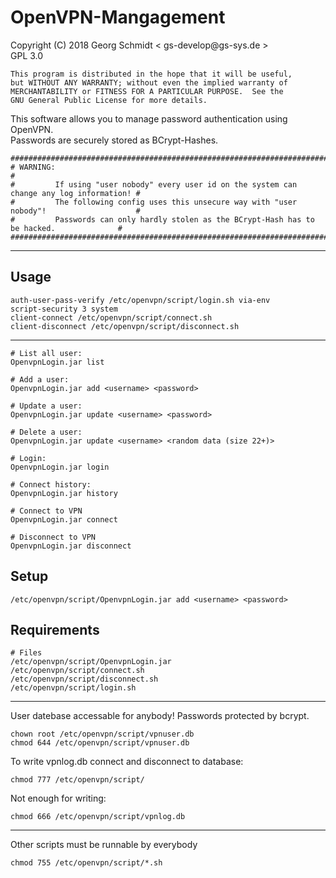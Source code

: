 # OpenVPN-Mangagement #

Copyright (C) 2018  Georg Schmidt < gs-develop<span></span>@gs-sys.de >  
GPL 3.0

    This program is distributed in the hope that it will be useful,
    but WITHOUT ANY WARRANTY; without even the implied warranty of
    MERCHANTABILITY or FITNESS FOR A PARTICULAR PURPOSE.  See the
    GNU General Public License for more details.

This software allows you to manage password authentication using OpenVPN.  
Passwords are securely stored as BCrypt-Hashes.

    ##############################################################################################
    # WARNING:                                                                                   #
    #         If using "user nobody" every user id on the system can change any log information! #
    #         The following config uses this unsecure way with "user nobody"!                    #
    #         Passwords can only hardly stolen as the BCrypt-Hash has to be hacked.              #
    ##############################################################################################

---

## Usage ##

    auth-user-pass-verify /etc/openvpn/script/login.sh via-env
    script-security 3 system
    client-connect /etc/openvpn/script/connect.sh
    client-disconnect /etc/openvpn/script/disconnect.sh

---

    # List all user:
    OpenvpnLogin.jar list

    # Add a user:
    OpenvpnLogin.jar add <username> <password>

    # Update a user:
    OpenvpnLogin.jar update <username> <password>

    # Delete a user:
    OpenvpnLogin.jar update <username> <random data (size 22+)>

    # Login:
    OpenvpnLogin.jar login

    # Connect history:
    OpenvpnLogin.jar history

    # Connect to VPN
    OpenvpnLogin.jar connect

    # Disconnect to VPN
    OpenvpnLogin.jar disconnect

## Setup ##

    /etc/openvpn/script/OpenvpnLogin.jar add <username> <password>

## Requirements ##

    # Files
    /etc/openvpn/script/OpenvpnLogin.jar
    /etc/openvpn/script/connect.sh
    /etc/openvpn/script/disconnect.sh
    /etc/openvpn/script/login.sh

---

User datebase accessable for anybody! Passwords protected by bcrypt.

    chown root /etc/openvpn/script/vpnuser.db
    chmod 644 /etc/openvpn/script/vpnuser.db

To write vpnlog.db connect and disconnect to database:

    chmod 777 /etc/openvpn/script/

Not enough for writing:

    chmod 666 /etc/openvpn/script/vpnlog.db

---

Other scripts
must be runnable by everybody

    chmod 755 /etc/openvpn/script/*.sh
